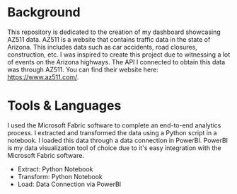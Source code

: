 # Background
This repository is dedicated to the creation of my dashboard showcasing AZ511 data. AZ511 is a website that contains traffic data in the state of Arizona. This includes data such as car accidents, road closures, construction, etc. I was inspired to create this project due to witnessing a lot of events on the Arizona highways. The API I connected to obtain this data was through AZ511. You can find their website here: https://www.az511.com/. 

# Tools & Languages 
I used the Microsoft Fabric software to complete an end-to-end analytics process. I extracted and transformed the data using a Python script in a notebook. I loaded this data through a data connection in PowerBI. PowerBI is my data visualization tool of choice due to it's easy integration with the Microsoft Fabric software. 

- Extract: Python Notebook 
- Transform: Python Notebook
- Load: Data Connection via PowerBI
